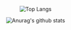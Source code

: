  <div align="center">
 
![Top Langs](https://github-readme-stats.vercel.app/api/top-langs/?username=Opera1122&layout=compact&theme=buefy)

 ![Anurag's github stats](https://github-readme-stats.vercel.app/api?username=Opera1122&show_icons=true&theme=buefy)

<!---
- 👋 Hi, I’m @Opera1122
- 👀 I’m interested in ...
- 🌱 I’m currently learning ...
- 💞️ I’m looking to collaborate on ...
- 📫 How to reach me ...
--->
<!---
Opera1122/Opera1122 is a ✨ special ✨ repository because its `README.md` (this file) appears on your GitHub profile.
You can click the Preview link to take a look at your changes.
--->

</div>
